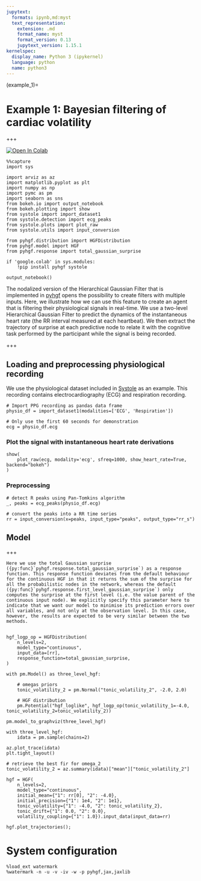```yaml
---
jupytext:
  formats: ipynb,md:myst
  text_representation:
    extension: .md
    format_name: myst
    format_version: 0.13
    jupytext_version: 1.15.1
kernelspec:
  display_name: Python 3 (ipykernel)
  language: python
  name: python3
---
```


(example_1)=
# Example 1: Bayesian filtering of cardiac volatility

+++

[![Open In Colab](https://colab.research.google.com/assets/colab-badge.svg)](https://colab.research.google.com/github/ilabcode/pyhgf/blob/master/docs/source/notebooks/Example_1_Heart_rate_variability.ipynb)

```{code-cell} ipython3
%%capture
import sys

import arviz as az
import matplotlib.pyplot as plt
import numpy as np
import pymc as pm
import seaborn as sns
from bokeh.io import output_notebook
from bokeh.plotting import show
from systole import import_dataset1
from systole.detection import ecg_peaks
from systole.plots import plot_raw
from systole.utils import input_conversion

from pyhgf.distribution import HGFDistribution
from pyhgf.model import HGF
from pyhgf.response import total_gaussian_surprise

if 'google.colab' in sys.modules:
    !pip install pyhgf systole
```

```{code-cell} ipython3
output_notebook()
```

The nodalized version of the Hierarchical Gaussian Filter that is implemented in [pyhgf](https://github.com/ilabcode/pyhgf) opens the possibility to create filters with multiple inputs. Here, we illustrate how we can use this feature to create an agent that is filtering their physiological signals in real-time. We use a two-level Hierarchical Gaussian Filter to predict the dynamics of the instantaneous heart rate (the RR interval measured at each heartbeat). We then extract the trajectory of surprise at each predictive node to relate it with the cognitive task performed by the participant while the signal is being recorded.

+++

## Loading and preprocessing physiological recording
We use the physiological dataset included in [Systole](https://embodied-computation-group.github.io/systole/index.html) as an example. This recording contains electrocardiography (ECG) and respiration recording.

```{code-cell} ipython3
# Import PPG recording as pandas data frame
physio_df = import_dataset1(modalities=['ECG', 'Respiration'])

# Only use the first 60 seconds for demonstration
ecg = physio_df.ecg
```

### Plot the signal with instantaneous heart rate derivations

```{code-cell} ipython3
show(
    plot_raw(ecg, modality='ecg', sfreq=1000, show_heart_rate=True, backend="bokeh")
)
```

### Preprocessing

```{code-cell} ipython3
# detect R peaks using Pan-Tomkins algorithm
_, peaks = ecg_peaks(physio_df.ecg)

# convert the peaks into a RR time series
rr = input_conversion(x=peaks, input_type="peaks", output_type="rr_s")
```

## Model

+++

```{note}
Here we use the total Gaussian surprise ({py:func}`pyhgf.response.total_gaussian_surprise`) as a response function. This response function deviates from the default behaviour for the continuous HGF in that it returns the sum of the surprise for all the probabilistic nodes in the network, whereas the default ({py:func}`pyhgf.response.first_level_gaussian_surprise`) only computes the surprise at the first level (i.e. the value parent of the continuous input node). We explicitly specify this parameter here to indicate that we want our model to minimise its prediction errors over all variables, and not only at the observation level. In this case, however, the results are expected to be very similar between the two methods.
```

```{code-cell} ipython3

```

```{code-cell} ipython3
hgf_logp_op = HGFDistribution(
    n_levels=2,
    model_type="continuous",
    input_data=[rr],
    response_function=total_gaussian_surprise,
)
```

```{code-cell} ipython3
with pm.Model() as three_level_hgf:

    # omegas priors
    tonic_volatility_2 = pm.Normal("tonic_volatility_2", -2.0, 2.0)

    # HGF distribution
    pm.Potential("hgf_loglike", hgf_logp_op(tonic_volatility_1=-4.0, tonic_volatility_2=tonic_volatility_2))
```

```{code-cell} ipython3
pm.model_to_graphviz(three_level_hgf)
```

```{code-cell} ipython3
with three_level_hgf:
    idata = pm.sample(chains=2)
```

```{code-cell} ipython3
az.plot_trace(idata)
plt.tight_layout()
```

```{code-cell} ipython3
# retrieve the best fir for omega_2
tonic_volatility_2 = az.summary(idata)["mean"]["tonic_volatility_2"]
```

```{code-cell} ipython3
hgf = HGF(
    n_levels=2,
    model_type="continuous",
    initial_mean={"1": rr[0], "2": -4.0},
    initial_precision={"1": 1e4, "2": 1e1},
    tonic_volatility={"1": -4.0, "2": tonic_volatility_2},
    tonic_drift={"1": 0.0, "2": 0.0},
    volatility_coupling={"1": 1.0}).input_data(input_data=rr)
```

```{code-cell} ipython3
hgf.plot_trajectories();
```

# System configuration

```{code-cell} ipython3
%load_ext watermark
%watermark -n -u -v -iv -w -p pyhgf,jax,jaxlib
```

```{code-cell} ipython3

```
